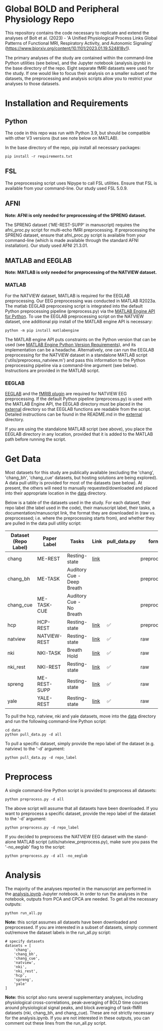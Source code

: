 # Global BOLD and Peripheral Physiology Repo
This repository contains the code necessary to replicate and extend the analyses of Bolt et al. (2023) - 'A Unified Physiological Process Links Global Patterns of Functional MRI, Respiratory Activity, and Autonomic Signaling' (https://www.biorxiv.org/content/10.1101/2023.01.19.524818v1). 

The primary analyses of the study are contained within the command-line Python utilities (see below), and the Jupyter notebook (analysis.ipynb) in the base directory of the repo. Eight separate fMRI datasets were used for the study. If one would like to focus their analysis on a smaller subset of the datasets, the preprocessing and analysis scripts allow you to restrict your analyses to those datasets. 


# Installation and Requirements

## Python  
The code in this repo was run with Python 3.9, but should be compatible with other V3 versions (but see note below on MATLAB). 

In the base directory of the repo, pip install all necessary packages:
```
pip install -r requirements.txt
```

## FSL
The preprocessing script uses Nipype to call FSL utilities. Ensure that FSL is available from your command-line. Our study used FSL 5.0.9.

## AFNI

**Note: AFNI is only needed for preprocessing of the SPRENG dataset.**

The SPRENG dataset ('ME-REST-SUPP' in manuscript) requires the afni_proc.py script for multi-echo fMRI preprocessing. If preprocessing the SPRENG dataset, ensure that afni_proc.py script is available from your command-line (which is made available through the standard AFNI installation).  Our study used AFNI 21.3.01. 


## MATLAB and EEGLAB

**Note: MATLAB is only needed for preprocessing of the NATVIEW dataset.**

### MATLAB
For the NATVIEW dataset, MATLAB is required for the EEGLAB preprocessing. Our EEG preprocessing was conducted in MATLAB R2023a. The matlab EEGLAB preprocesing script is integrated into the default Python preprocessing pipeline (preprocess.py) via the [MATLAB Engine API for Python](https://www.mathworks.com/help/matlab/matlab_external/install-the-matlab-engine-for-python.html). To use the EEGLAB preprocessing script on the NATVIEW dataset, one additional pip install of the MATLAB engine API is necessary:

```
python -m pip install matlabengine
```

The MATLAB engine API puts constraints on the Python version that can be used (see [MATLAB Engine Python Version Requirements](https://www.mathworks.com/support/requirements/python-compatibility.html)), and its implementation can be a headache. Alternatively, one can run the EEGLAB preprocessing for the NATVIEW dataset in a standalone MATLAB script ('utils/preprocess_natview.m') and pass this information to the Python preprocessing pipeline via a command-line argument (see below). Instructions are provided in the MATLAB script.

### EEGLAB
[EEGLAB](https://github.com/sccn/eeglab) and the [fMRIB plugin](https://github.com/sccn/fMRIb) are required for NATVIEW EEG preprocessing. If the default Python pipeline (preprocess.py) is used with the MATLAB Engine API, the EEGLAB directory must be placed in the [external](external/) directory so that EEGLAB functions are readable from the script. Detailed instructions can be found in the README.md in the [external](external/) directory.

If you are using the standalone MATLAB script (see above), you place the EEGLAB directory in any location, provided that it is added to the MATLAB path before running the script.

# Get Data
Most datasets for this study are publically available (excluding the 'chang', 'chang_bh', 'chang_cue' datasets, but hosting solutions are being explored). A data pull utility is provided for most of the datasets (see below). At present, the others will need to manually requested/downloaded and placed into their appropriate location in the [data](data/) directory. 

Below is a table of the datasets used in the study. For each dataset, their repo label (the label used in the code), their manuscript label, their tasks, a documentation/manuscript link, the format they are downloaded in (raw vs. preprocessed; i.e. where the preprocessing starts from), and whether they are pulled in the data pull utility script:


| Dataset (Repo Label) | Paper Label  | Tasks                      | Link                                                               | pull_data.py       | format       |
| -------------------- | ------------ | -------------------------- | ------------------------------------------------------------------ | ------------------ | ------------ |
|        chang         | ME-REST      | Resting-state              | [link](https://elifesciences.org/articles/62376)                   |                    | preprocessed |
|        chang_bh      | ME-TASK      | Auditory Cue - Deep Breath |                                                                    |                    | preprocessed |
|        chang_cue     | ME-TASK-CUE  | Auditory Cue - No Breath   |                                                                    |                    | preprocessed |
|        hcp           | HCP-REST     | Resting-state              | [link](https://www.humanconnectome.org/study/hcp-young-adult)      | :white_check_mark: | preprocessed |
|        natview       | NATVIEW-REST | Resting-state              | [link](https://www.biorxiv.org/content/10.1101/2022.11.23.517540v1)| :white_check_mark: | raw          |
|        nki           | NKI-TASK     | Breath Hold                | [link](http://fcon_1000.projects.nitrc.org/indi/enhanced/)         | :white_check_mark: | raw          |
|        nki_rest      | NKI-REST     | Resting-state              | [link](http://fcon_1000.projects.nitrc.org/indi/enhanced/)         | :white_check_mark: | raw          |
|        spreng        | ME-REST-SUPP | Resting-state              | [link](https://openneuro.org/datasets/ds003592/versions/1.0.13)    | :white_check_mark: | raw          |
|        yale          | YALE-REST    | Resting-state              | [link](https://openneuro.org/datasets/ds003673/versions/2.0.1)     | :white_check_mark: | raw          |

To pull the hcp, natview, nki and yale datasets, move into the [data](data/) directory and run the following command-line Python script:

```
cd data
python pull_data.py -d all
```

To pull a specific dataset, simply provide the repo label of the dataset (e.g. natview) to the '-d' argument:

```
python pull_data.py -d repo_label
```

# Preprocess
A single command-line Python script is provided to preprocess all datasets:

```
python preprocess.py -d all
```

The above script will assume that all datasets have been downloaded. If you want to preprocess a specific dataset, provide the repo label of the dataset to the '-d' argument:

```
python preprocess.py -d repo_label
```

If you decided to preprocess the NATVIEW EEG dataset with the stand-alone MATLAB script (utils/natview_preprocess.py), make sure you pass the '-no_eeglab' flag to the script:

```
python preprocess.py -d all -no_eeglab
```


# Analysis
The majority of the analyses reported in the manuscript are performed in the [analysis.ipynb](analysis.ipynb) Jupyter notebook. In order to run the analyses in the notebook, outputs from PCA and CPCA are needed. To get all the necessary outputs:

```
python run_all.py
```
**Note:** this script assumes all datasets have been downloaded and preprocessed. If you are interested in a subset of datasets, simply comment out/remove the dataset labels in the run_all.py script:
```
# specify datasets
datasets = [
	'chang', 
	'chang_bh', 
	'chang_cue', 
	'natview',
	'nki',
	'nki_rest',
	'hcp', 
	'spreng', 
	'yale'
]
```

**Note:** this script also runs several supplementary analyses, including physiological cross-correlations, peak-averaging of BOLD time courses around physiological signal peaks, and block averaging of task-fMRI datasets (nki, chang_bh, and chang_cue). These are not strictly necessary for the analysis.ipynb. If you are not interested in these outputs, you can comment out these lines from the run_all.py script.


